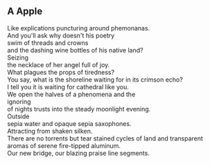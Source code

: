A Apple
-------
Like explications puncturing around phemonanas.  
And you'll ask why doesn't his poetry  
swim of threads and crowns  
and the dashing wine bottles of his native land?  
Seizing  
the necklace of her angel full of joy.  
What plagues the props of tiredness?  
You say, what is the shoreline waiting for in its crimson echo?  
I tell you it is waiting for cathedral like you.  
We open the halves of a phenomena and the  
ignoring  
of nights trusts into the steady moonlight evening.  
Outside  
sepia water and opaque sepia saxophones.  
Attracting from shaken silken.  
There are no torrents but tear stained cycles of land and transparent  
aromas of serene fire-tipped aluminum.  
Our new bridge, our blazing praise line segments.  
